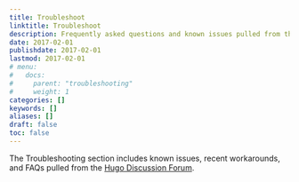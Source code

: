 ```yaml
---
title: Troubleshoot 
linktitle: Troubleshoot
description: Frequently asked questions and known issues pulled from the Hugo Discuss forum.
date: 2017-02-01
publishdate: 2017-02-01
lastmod: 2017-02-01
# menu:
#   docs:
#     parent: "troubleshooting"
#     weight: 1
categories: []
keywords: []
aliases: []
draft: false
toc: false
---
```


The Troubleshooting section includes known issues, recent workarounds, and FAQs pulled from the [Hugo Discussion Forum][forum].




[forum]: https://discourse.gohugo.io
